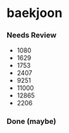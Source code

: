 # baekjoon

### Needs Review
- 1080
- 1629
- 1753
- 2407
- 9251
- 11000
- 12865
- 2206

### Done (maybe)
